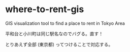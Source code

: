 # where-to-rent-gis
GIS visualization tool to find a place to rent in Tokyo Area

平和台と小川町は同じ駅名なのでバグる。直す！

とりあえず全部 (東京都) ってつけることで対応する。
